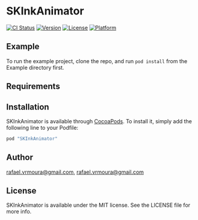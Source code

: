 # SKInkAnimator

[![CI Status](http://img.shields.io/travis/rafael.vrmoura@gmail.com/SKInkAnimator.svg?style=flat)](https://travis-ci.org/rafael.vrmoura@gmail.com/SKInkAnimator)
[![Version](https://img.shields.io/cocoapods/v/SKInkAnimator.svg?style=flat)](http://cocoapods.org/pods/SKInkAnimator)
[![License](https://img.shields.io/cocoapods/l/SKInkAnimator.svg?style=flat)](http://cocoapods.org/pods/SKInkAnimator)
[![Platform](https://img.shields.io/cocoapods/p/SKInkAnimator.svg?style=flat)](http://cocoapods.org/pods/SKInkAnimator)

## Example

To run the example project, clone the repo, and run `pod install` from the Example directory first.

## Requirements

## Installation

SKInkAnimator is available through [CocoaPods](http://cocoapods.org). To install
it, simply add the following line to your Podfile:

```ruby
pod "SKInkAnimator"
```

## Author

rafael.vrmoura@gmail.com, rafael.vrmoura@gmail.com

## License

SKInkAnimator is available under the MIT license. See the LICENSE file for more info.
